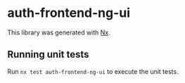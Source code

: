 # auth-frontend-ng-ui

This library was generated with [Nx](https://nx.dev).

## Running unit tests

Run `nx test auth-frontend-ng-ui` to execute the unit tests.
